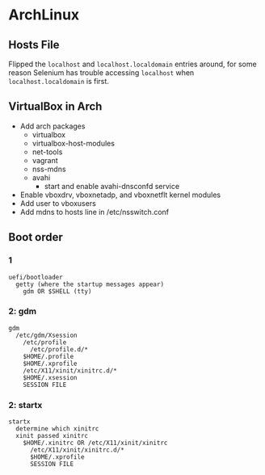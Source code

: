 # ArchLinux

## Hosts File

Flipped the `localhost` and `localhost.localdomain` entries around, for some
reason Selenium has trouble accessing `localhost` when `localhost.localdomain`
is first.

## VirtualBox in Arch

- Add arch packages
  - virtualbox
  - virtualbox-host-modules
  - net-tools
  - vagrant
  - nss-mdns
  - avahi
    - start and enable avahi-dnsconfd service
- Enable vboxdrv, vboxnetadp, and vboxnetflt kernel modules
- Add user to vboxusers
- Add mdns to hosts line in /etc/nsswitch.conf

## Boot order

### 1

```
uefi/bootloader
  getty (where the startup messages appear)
    gdm OR $SHELL (tty)
```

### 2: gdm

```
gdm
  /etc/gdm/Xsession
    /etc/profile
      /etc/profile.d/*
    $HOME/.profile
    $HOME/.xprofile
    /etc/X11/xinit/xinitrc.d/*
    $HOME/.xsession
    SESSION FILE
```

### 2: startx

```
startx
  determine which xinitrc
  xinit passed xinitrc
    $HOME/.xinitrc OR /etc/X11/xinit/xinitrc
      /etc/X11/xinit/xinitrc.d/*
      $HOME/.xprofile
      SESSION FILE
```

